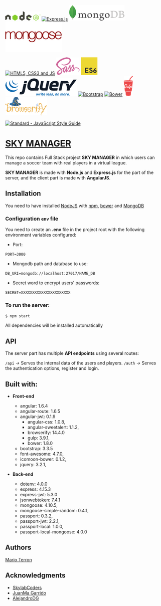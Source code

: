 [![Node.js](https://github.com/MarioTerron/logo-images/blob/master/logos/nodejs.png)](https://nodejs.org/) [![Express.js](https://github.com/MarioTerron/logo-images/blob/master/logos/expressjs.png)](http://expressjs.com/) [![MongoDB](https://github.com/MarioTerron/logo-images/blob/master/logos/mongodb.png)](https://www.mongodb.com/) [![Mongoose](https://github.com/MarioTerron/logo-images/blob/master/logos/mongoose.png)](https://www.mongoosejs.com/)


[![HTML5, CSS3 and JS](https://github.com/MarioTerron/logo-images/blob/master/logos/html5-css3-js.png)](https://www.w3.org/) [![SASS](https://github.com/MarioTerron/logo-images/blob/master/logos/sass.png)](http://sass-lang.com/) [![ES6](https://github.com/MarioTerron/logo-images/blob/master/logos/es6.png)](http://www.ecma-international.org/ecma-262/6.0/) [![jQuery](https://github.com/MarioTerron/logo-images/blob/master/logos/jquery.png)](http://jquery.com/)
[![Bootstrap](https://github.com/MarioTerron/logo-images/blob/master/logos/bootstrap.png)](http://getbootstrap.com/)
[![Bower](https://github.com/MarioTerron/logo-images/blob/master/logos/bower.png)](https://bower.io//) [![Gulp](https://github.com/MarioTerron/logo-images/blob/master/logos/gulpjs.png)](http://gulpjs.com/) [![Browserify](https://github.com/MarioTerron/logo-images/blob/master/logos/browserify.png)](http://www.browserify.org/)


[![Standard - JavaScript Style Guide](https://img.shields.io/badge/code%20style-standard-brightgreen.svg)](http://standardjs.com/)

# [SKY MANAGER](https://marioterron-skymanager.herokuapp.com/)

This repo contains Full Stack project **SKY MANAGER** in which users can manage a soccer team with real players in a virtual league.

**SKY MANAGER** is made with **Node.js** and **Express.js** for the part of the server, and the client part is made with **AngularJS**.


## Installation

You need to have installed [NodeJS](https://nodejs.org/) with [npm](https://www.npmjs.com/), [bower](https://bower.io/) and [MongoDB](https://www.mongodb.com/)

### Configuration `env` file
You need to create an **.env** file in the project root with the following environment variables configured:
- Port:
```
PORT=3000
```

- Mongodb path and database to use:
```
DB_URI=mongodb://localhost:27017/NAME_DB
```

- Secret word to encrypt users' passwords:
```
SECRET=XXXXXXXXXXXXXXXXXXXXXX
```

### To run the server:
```
$ npm start
```
All dependencies will be installed automatically

## API
The server part has multiple **API endpoints** using several routes:

`/api` -> Serves the internal data of the users and players.
`/auth` -> Serves the authentication options, register and login.


## Built with:
* **Front-end**
    - angular: 1.6.4
    - angular-route: 1.6.5
    - angular-jwt: 0.1.9
		- angular-css: 1.0.8,
		- angular-sweetalert: 1.1.2,
		- browserify: 14.4.0
		- gulp: 3.9.1,
		- bower: 1.8.0
    - bootstrap: 3.3.5
    - font-awesome: 4.7.0,
    - icomoon-bower: 0.1.2,
    - jquery: 3.2.1,


* **Back-end**
    - dotenv: 4.0.0
    - express: 4.15.3
    - express-jwt: 5.3.0
    - jsonwebtoken: 7.4.1
    - mongoose: 4.10.5,
  	- mongoose-simple-random: 0.4.1,
  	- passport: 0.3.2,
  	- passport-jwt: 2.2.1,
  	- passport-local: 1.0.0,
  	- passport-local-mongoose: 4.0.0


## Authors
[Mario Terron](https://github.com/MarioTerron)


## Acknowledgments

* [SkylabCoders](https://github.com/SkylabCoders)
* [JuanMa Garrido](https://github.com/juanmaguitar)
* [AlejandroDG](https://github.com/agandia9)
